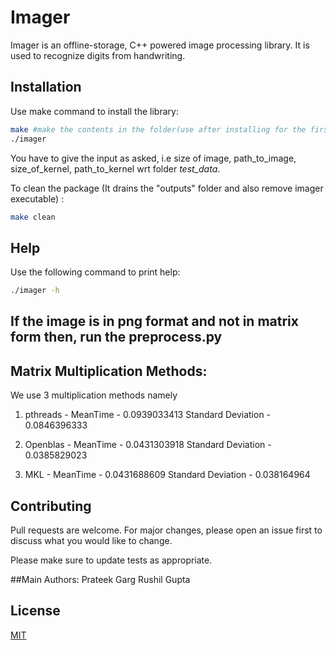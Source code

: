 # Imager

Imager is an offline-storage, C++ powered image processing library. It is used to recognize digits from handwriting.

## Installation

Use make command to install the library:
```bash
make #make the contents in the folder(use after installing for the first time)
./imager
```
You have to give the input as asked, i.e size of image, path_to_image, size_of_kernel, path_to_kernel wrt folder *test_data*.

To clean the package (It drains the "outputs" folder and also remove imager executable) :
```bash
make clean
```
## Help
Use the following command to print help:
```bash
./imager -h
```
## If the image is in png format and not in matrix form then, run the preprocess.py

## Matrix Multiplication Methods:
We use 3 multiplication methods namely 
1) pthreads - 	MeanTime - 0.0939033413
				Standard Deviation - 0.0846396333

2) Openblas - 	MeanTime - 0.0431303918
				Standard Deviation - 0.0385829023

3) MKL - 		MeanTime - 0.0431688609
				Standard Deviation - 0.038164964

## Contributing
Pull requests are welcome. For major changes, please open an issue first to discuss what you would like to change.

Please make sure to update tests as appropriate.

##Main Authors:
Prateek Garg
Rushil Gupta

## License
[MIT](https://choosealicense.com/licenses/mit/)